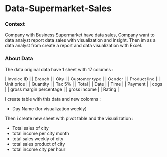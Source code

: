 # Data-Supermarket-Sales

### Context 
Company with Business Supermarket have data sales, Company want to data analyst report data sales with visualization and insight.
Then im as a data analyst from create a report and data visualization with Excel.


### About Data
The data original data have 1 sheet with 17 columns :

| Invoice ID |
| Branch |
| City |
| Customer type |
| Gender |
| Product line |
| Unit price |
| Quantity |
| Tax 5% |
| Total |
| Date |
| Time |
| Payment |
| cogs |
| gross margin percentage |
| gross income |
| Rating |

I create table with this data and new colomns :
- Day Name (for visualization weekly)

Then i create new sheet with pivot table and the visualization :
- Total sales of city
- total income per city month
- total sales weekly of city
- total sales product of city
- total income city per hour

